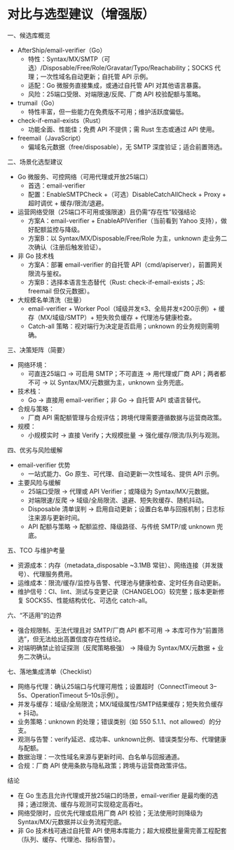 # 对比与选型建议（增强版）

一、候选库概览
- AfterShip/email-verifier（Go）
  - 特性：Syntax/MX/SMTP（可选）/Disposable/Free/Role/Gravatar/Typo/Reachability；SOCKS 代理；一次性域名自动更新；自托管 API 示例。
  - 适配：Go 微服务直接集成，或通过自托管 API 对其他语言暴露。
  - 风险：25端口受限、对端限速/反爬、厂商 API 校验配额与策略。
- trumail（Go）
  - 特性丰富，但一些能力在免费版不可用；维护活跃度偏低。
- check-if-email-exists（Rust）
  - 功能全面、性能佳；免费 API 不提供；需 Rust 生态或通过 API 使用。
- freemail（JavaScript）
  - 偏域名元数据（free/disposable），无 SMTP 深度验证；适合前置筛选。

二、场景化选型建议
- Go 微服务、可控网络（可用代理或开放25端口）
  - 首选：email-verifier
  - 配置：EnableSMTPCheck +（可选）DisableCatchAllCheck + Proxy + 超时调优 + 缓存/限流/退避。
- 运营网络受限（25端口不可用或强限速）且仍需“存在性”较强结论
  - 方案A：email-verifier + EnableAPIVerifier（当前看到 Yahoo 支持），做好配额监控与降级。
  - 方案B：以 Syntax/MX/Disposable/Free/Role 为主，unknown 走业务二次确认（注册后触发验证）。
- 非 Go 技术栈
  - 方案A：部署 email-verifier 的自托管 API（cmd/apiserver），前置网关限流与鉴权。
  - 方案B：选择本语言生态替代（Rust: check-if-email-exists；JS: freemail 但仅元数据）。
- 大规模名单清洗（批量）
  - email-verifier + Worker Pool（域级并发≤3、全局并发≤200示例）+ 缓存（MX/域级/SMTP）+ 短失败负缓存 + 代理池与健康检查。
  - Catch-all 策略：视对端行为决定是否启用；unknown 的业务规则需明确。

三、决策矩阵（简要）
- 网络环境：
  - 可直连25端口 → 可启用 SMTP；不可直连 → 用代理或厂商 API；两者都不可 → 以 Syntax/MX/元数据为主，unknown 业务兜底。
- 技术栈：
  - Go → 直接用 email-verifier；非 Go → 自托管 API 或语言替代。
- 合规与策略：
  - 厂商 API 需配额管理与合规评估；跨境代理需要遵循数据与运营商政策。
- 规模：
  - 小规模实时 → 直接 Verify；大规模批量 → 强化缓存/限流/队列与观测。

四、优劣与风险缓解
- email-verifier 优势
  - 一站式能力、Go 原生、可代理、自动更新一次性域名、提供 API 示例。
- 主要风险与缓解
  - 25端口受限 → 代理或 API Verifier；或降级为 Syntax/MX/元数据。
  - 对端限速/反爬 → 域级/全局限流、退避、短失败缓存、随机抖动。
  - Disposable 清单误判 → 启用自动更新；设置白名单与回报机制；日志标注来源与更新时间。
  - API 配额与策略 → 配额监控、降级路径、与传统 SMTP/或 unknown 兜底。

五、TCO 与维护考量
- 资源成本：内存（metadata_disposable ~3.1MB 常驻）、网络连接（并发拨号）、代理服务费用。
- 运维成本：限流/缓存/监控与告警、代理池与健康检查、定时任务自动更新。
- 维护信号：CI、lint、测试与变更记录（CHANGELOG）较完整；版本更新修复 SOCKS5、性能结构优化、可选化 catch-all。

六、“不适用”的边界
- 强合规限制、无法代理且对 SMTP/厂商 API 都不可用 → 本库可作为“前置筛选”，但无法给出高置信度存在性结论。
- 对端明确禁止验证探测（反爬策略极强） → 降级为 Syntax/MX/元数据 + 业务二次确认。

七、落地集成清单（Checklist）
- 网络与代理：确认25端口与代理可用性；设置超时（ConnectTimeout 3–5s、OperationTimeout 5–10s示例）。
- 并发与缓存：域级/全局限流；MX/域级属性/SMTP结果缓存；短失败负缓存 + 抖动。
- 业务策略：unknown 的处理；错误类别（如 550 5.1.1、not allowed）的分支。
- 观测与告警：verify延迟、成功率、unknown比例、错误类型分布、代理健康与配额。
- 数据治理：一次性域名来源与更新时间、白名单与回报通道。
- 合规：厂商 API 使用条款与隐私政策；跨境与运营商政策评估。

结论
- 在 Go 生态且允许代理或开放25端口的场景，email-verifier 是最均衡的选择；通过限流、缓存与观测可实现稳定高吞吐。
- 网络受限时，应优先代理或启用厂商 API 校验；无法使用时则降级为 Syntax/MX/元数据并以业务流程兜底。
- 非 Go 技术栈可通过自托管 API 使用本库能力；超大规模批量需完善工程配套（队列、缓存、代理池、指标告警）。